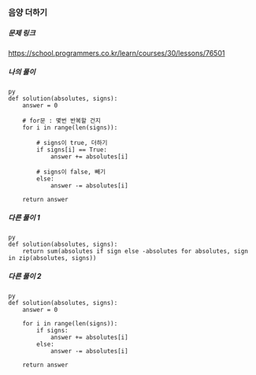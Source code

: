 ### 음양 더하기



##### 문제 링크

https://school.programmers.co.kr/learn/courses/30/lessons/76501



##### 나의 풀이

```
py
def solution(absolutes, signs):
    answer = 0

    # for문 : 몇번 반복할 건지
    for i in range(len(signs)):

        # signs이 true, 더하기
        if signs[i] == True:
            answer += absolutes[i]

        # signs이 false, 빼기    
        else:
            answer -= absolutes[i]

    return answer
```




##### 다른 풀이 1

```
py
def solution(absolutes, signs):
    return sum(absolutes if sign else -absolutes for absolutes, sign in zip(absolutes, signs))
```




##### 다른 풀이 2

```
py
def solution(absolutes, signs):
    answer = 0

    for i in range(len(signs)):
        if signs:
            answer += absolutes[i]   
        else:
            answer -= absolutes[i]

    return answer
```
